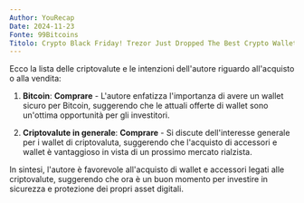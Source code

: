 ```yaml
---
Author: YouRecap
Date: 2024-11-23
Fonte: 99Bitcoins
Titolo: Crypto Black Friday! Trezor Just Dropped The Best Crypto Wallets In The Industry! Don't Miss!
---
```


Ecco la lista delle criptovalute e le intenzioni dell'autore riguardo all'acquisto o alla vendita:

1. **Bitcoin**: **Comprare** - L'autore enfatizza l'importanza di avere un wallet sicuro per Bitcoin, suggerendo che le attuali offerte di wallet sono un'ottima opportunità per gli investitori.

2. **Criptovalute in generale**: **Comprare** - Si discute dell'interesse generale per i wallet di criptovaluta, suggerendo che l'acquisto di accessori e wallet è vantaggioso in vista di un prossimo mercato rialzista.

In sintesi, l'autore è favorevole all'acquisto di wallet e accessori legati alle criptovalute, suggerendo che ora è un buon momento per investire in sicurezza e protezione dei propri asset digitali.
